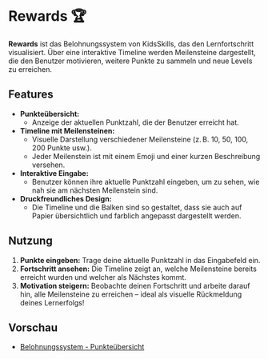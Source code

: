 # Rewards 🏆

**Rewards** ist das Belohnungssystem von KidsSkills, das den Lernfortschritt visualisiert. Über eine interaktive Timeline werden Meilensteine dargestellt, die den Benutzer motivieren, weitere Punkte zu sammeln und neue Levels zu erreichen.

## Features

- **Punkteübersicht:** 
  - Anzeige der aktuellen Punktzahl, die der Benutzer erreicht hat.
- **Timeline mit Meilensteinen:**
  - Visuelle Darstellung verschiedener Meilensteine (z. B. 10, 50, 100, 200 Punkte usw.).
  - Jeder Meilenstein ist mit einem Emoji und einer kurzen Beschreibung versehen.
- **Interaktive Eingabe:**
  - Benutzer können ihre aktuelle Punktzahl eingeben, um zu sehen, wie nah sie am nächsten Meilenstein sind.
- **Druckfreundliches Design:**
  - Die Timeline und die Balken sind so gestaltet, dass sie auch auf Papier übersichtlich und farblich angepasst dargestellt werden.

## Nutzung

1. **Punkte eingeben:** Trage deine aktuelle Punktzahl in das Eingabefeld ein.
2. **Fortschritt ansehen:** Die Timeline zeigt an, welche Meilensteine bereits erreicht wurden und welcher als Nächstes kommt.
3. **Motivation steigern:** Beobachte deinen Fortschritt und arbeite darauf hin, alle Meilensteine zu erreichen – ideal als visuelle Rückmeldung deines Lernerfolgs!

## Vorschau

- [Belohnungssystem - Punkteübersicht](https://daddiotime-kidsskills.netlify.app/rewards/index.html)
